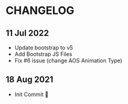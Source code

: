 
# CHANGELOG

## 11 Jul 2022

- Update bootstrap to v5
- Add Bootstrap JS Files
- Fix #6 issue (change AOS Animation Type)

## 18 Aug 2021

- Init Commit 🎉
